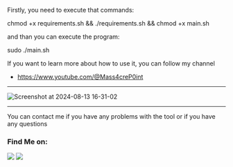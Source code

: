 Firstly, you need to execute that commands:

chmod +x requirements.sh &&
./requirements.sh &&
chmod +x main.sh

and than you can execute the program:

sudo ./main.sh

If you want to learn more about how to use it, you can follow my channel

- https://www.youtube.com/@Mass4creP0int

<hr>

![Screenshot at 2024-08-13 16-31-02](https://github.com/user-attachments/assets/44f4ef06-6d94-4d4c-a0fa-30a74ba413e0)

<hr>


You can contact me if you have any problems with the tool or if you have any questions
### Find Me on:
<p align="left">
  <a href="https://linktr.ee/Mass4cre_P0int" target="_blank"><img src="https://img.shields.io/badge/Socials-grey?style=for-the-badge&logo=linktree"></a>
  <a href="https://github.com/ruaorj" target="_blank"><img src="https://img.shields.io/badge/Github-blue?style=for-the-badge&logo=github"></a>
</p>
